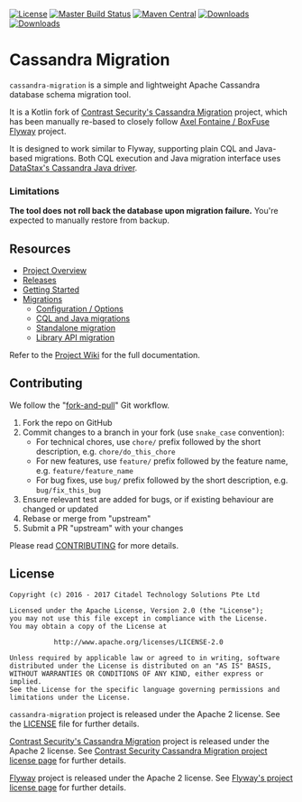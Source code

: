 [![License](https://img.shields.io/badge/license-Apache--2.0-brightgreen.svg)](LICENSE)
[![Master Build Status](https://travis-ci.org/builtamont-oss/cassandra-migration.svg?branch=master)](https://travis-ci.org/builtamont-oss/cassandra-migration)
[![Maven Central](https://maven-badges.herokuapp.com/maven-central/com.builtamont/cassandra-migration/badge.svg)](https://maven-badges.herokuapp.com/maven-central/com.builtamont/cassandra-migration)
[![Downloads](https://img.shields.io/badge/downloads-jar-brightgreen.svg)](https://github.com/builtamont-oss/cassandra-migration/releases/download/cassandra-migration-0.10/cassandra-migration-0.10.jar)
[![Downloads](https://img.shields.io/badge/downloads-jar--with--dependencies-brightgreen.svg)](https://github.com/builtamont-oss/cassandra-migration/releases/download/cassandra-migration-0.10/cassandra-migration-0.10-jar-with-dependencies.jar)


# Cassandra Migration

`cassandra-migration` is a simple and lightweight Apache Cassandra database schema migration tool.

It is a Kotlin fork of [Contrast Security's Cassandra Migration] project, which has been manually re-based to closely follow [Axel Fontaine / BoxFuse Flyway] project.
 
It is designed to work similar to Flyway, supporting plain CQL and Java-based migrations. Both CQL execution and Java migration interface uses [DataStax's Cassandra Java driver].

### Limitations

**The tool does not roll back the database upon migration failure.** You're expected to manually restore from backup.

## Resources

* [Project Overview](https://github.com/builtamont-oss/cassandra-migration/wiki)
* [Releases](https://github.com/builtamont-oss/cassandra-migration/releases)
* [Getting Started](https://github.com/builtamont-oss/cassandra-migration/wiki/Getting-Started)
* [Migrations](https://github.com/builtamont-oss/cassandra-migration/wiki/Migrations)
  * [Configuration / Options](https://github.com/builtamont-oss/cassandra-migration/wiki/Configuration-Options)
  * [CQL and Java migrations](https://github.com/builtamont-oss/cassandra-migration/wiki/Script-Types)
  * [Standalone migration](https://github.com/builtamont-oss/cassandra-migration/wiki/Standalone-Migration)
  * [Library API migration](https://github.com/builtamont-oss/cassandra-migration/wiki/API-Migration)

Refer to the [Project Wiki] for the full documentation.

## Contributing

We follow the "[fork-and-pull]" Git workflow.

1. Fork the repo on GitHub
1. Commit changes to a branch in your fork (use `snake_case` convention):
   * For technical chores, use `chore/` prefix followed by the short description, e.g. `chore/do_this_chore`
   * For new features, use `feature/` prefix followed by the feature name, e.g. `feature/feature_name`
   * For bug fixes, use `bug/` prefix followed by the short description, e.g. `bug/fix_this_bug`
1. Ensure relevant test are added for bugs, or if existing behaviour are changed or updated
1. Rebase or merge from "upstream"
1. Submit a PR "upstream" with your changes

Please read [CONTRIBUTING] for more details.

## License

```
Copyright (c) 2016 - 2017 Citadel Technology Solutions Pte Ltd

Licensed under the Apache License, Version 2.0 (the "License");
you may not use this file except in compliance with the License.
You may obtain a copy of the License at

           http://www.apache.org/licenses/LICENSE-2.0

Unless required by applicable law or agreed to in writing, software
distributed under the License is distributed on an "AS IS" BASIS,
WITHOUT WARRANTIES OR CONDITIONS OF ANY KIND, either express or implied.
See the License for the specific language governing permissions and
limitations under the License.
```

`cassandra-migration` project is released under the Apache 2 license. See the [LICENSE] file for further details.
 
[Contrast Security's Cassandra Migration] project is released under the Apache 2 license. See [Contrast Security Cassandra Migration project license page] for further details.

[Flyway] project is released under the Apache 2 license. See [Flyway's project license page] for further details.

[Axel Fontaine / BoxFuse Flyway]: https://github.com/flyway/flyway
[Contrast Security's Cassandra Migration]: https://github.com/Contrast-Security-OSS/cassandra-migration
[Contrast Security Cassandra Migration project license page]: https://github.com/Contrast-Security-OSS/cassandra-migration/blob/master/LICENSE
[CONTRIBUTING]: CONTRIBUTING.md
[DataStax's Cassandra Java driver]: http://datastax.github.io/java-driver/
[Flyway]: https://flywaydb.org/
[Flyway's project license page]: https://github.com/flyway/flyway/blob/master/LICENSE
[fork-and-pull]: https://help.github.com/articles/using-pull-requests
[LICENSE]: LICENSE
[Project Wiki]: https://github.com/builtamont-oss/cassandra-migration/wiki